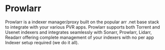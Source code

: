 # Prowlarr

Prowlarr is a indexer manager/proxy built on the popular arr .net base stack to integrate with your various PVR apps. Prowlarr supports both Torrent and Usenet indexers and integrates seamlessly with Sonarr, Prowlarr, Lidarr, Readarr offering complete management of your indexers with no per app Indexer setup required (we do it all).
